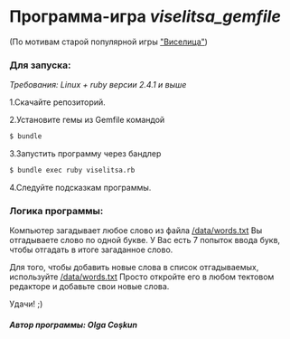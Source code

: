 # Программа-игра *viselitsa_gemfile*
(По мотивам старой популярной игры ["Виселица"](https://ru.wikipedia.org/wiki/%D0%92%D0%B8%D1%81%D0%B5%D0%BB%D0%B8%D1%86%D0%B0_(%D0%B8%D0%B3%D1%80%D0%B0)))

### Для запуска:
*Требования: Linux + ruby версии 2.4.1 и выше*

1.Скачайте репозиторий.

2.Установите гемы из Gemfile командой 
```bash
$ bundle
```
3.Запустить программу через бандлер 
```bash
$ bundle exec ruby viselitsa.rb
```
4.Следуйте подсказкам программы.


### Логика программы:
Компьютер загадывает любое слово из файла [/data/words.txt](https://github.com/OlgaCoskun/super_viselitsa/tree/master/data)
Вы отгадываете слово по одной букве. У Вас есть 7 попыток ввода букв, чтобы отгадать в итоге загаданное слово.

Для того, чтобы добавить новые слова в список отгадываемых, используйте [/data/words.txt](https://github.com/OlgaCoskun/super_viselitsa/tree/master/data)
Просто откройте его в любом тектовом редакторе и добавьте свои новые слова.

Удачи! ;)

##### Автор программы: Olga Coşkun

